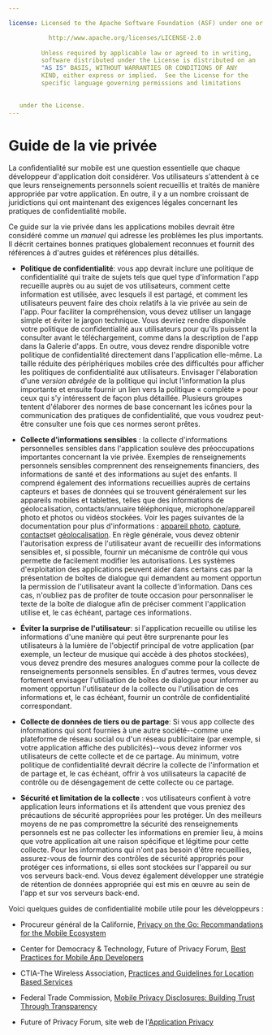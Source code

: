 ```yaml
---

license: Licensed to the Apache Software Foundation (ASF) under one or more contributor license agreements. See the NOTICE file distributed with this work for additional information regarding copyright ownership. The ASF licenses this file to you under the Apache License, Version 2.0 (the "License"); you may not use this file except in compliance with the License. You may obtain a copy of the License at

           http://www.apache.org/licenses/LICENSE-2.0
    
         Unless required by applicable law or agreed to in writing,
         software distributed under the License is distributed on an
         "AS IS" BASIS, WITHOUT WARRANTIES OR CONDITIONS OF ANY
         KIND, either express or implied.  See the License for the
         specific language governing permissions and limitations
    

   under the License.
---
```


# Guide de la vie privée

La confidentialité sur mobile est une question essentielle que chaque développeur d'application doit considérer. Vos utilisateurs s'attendent à ce que leurs renseignements personnels soient recueillis et traités de manière appropriée par votre application. En outre, il y a un nombre croissant de juridictions qui ont maintenant des exigences légales concernant les pratiques de confidentialité mobile.

Ce guide sur la vie privée dans les applications mobiles devrait être considéré comme un *manuel* qui adresse les problèmes les plus importants. Il décrit certaines bonnes pratiques globalement reconnues et fournit des références à d'autres guides et références plus détaillés.

*   **Politique de confidentialité**: vous app devrait inclure une politique de confidentialité qui traite de sujets tels que quel type d'information l'app recueille auprès ou au sujet de vos utilisateurs, comment cette information est utilisée, avec lesquels il est partagé, et comment les utilisateurs peuvent faire des choix relatifs à la vie privée au sein de l'app. Pour faciliter la compréhension, vous devez utiliser un langage simple et éviter le jargon technique. Vous devriez rendre disponible votre politique de confidentialité aux utilisateurs pour qu'ils puissent la consulter avant le téléchargement, comme dans la description de l'app dans la Galerie d'apps. En outre, vous devez rendre disponible votre politique de confidentialité directement dans l'application elle-même. La taille réduite des périphériques mobiles crée des difficultés pour afficher les politiques de confidentialité aux utilisateurs. Envisager l'élaboration d'une *version abrégée* de la politique qui inclut l'information la plus importante et ensuite fournir un lien vers la politique « complète » pour ceux qui s'y intéressent de façon plus détaillée. Plusieurs groupes tentent d'élaborer des normes de base concernant les icônes pour la communication des pratiques de confidentialité, que vous voudrez peut-être consulter une fois que ces normes seront prêtes.

*   **Collecte d'informations sensibles** : la collecte d'informations personnelles sensibles dans l'application soulève des préoccupations importantes concernant la vie privée. Exemples de renseignements personnels sensibles comprennent des renseignements financiers, des informations de santé et des informations au sujet des enfants. Il comprend également des informations recueillies auprès de certains capteurs et bases de données qui se trouvent généralement sur les appareils mobiles et tablettes, telles que des informations de géolocalisation, contacts/annuaire téléphonique, microphone/appareil photo et photos ou vidéos stockées. Voir les pages suivantes de la documentation pour plus d'informations : [appareil photo][1], [capture][2], [contacts][3]et [géolocalisation][4]. En règle générale, vous devez obtenir l'autorisation express de l'utilisateur avant de recueillir des informations sensibles et, si possible, fournir un mécanisme de contrôle qui vous permette de facilement modifier les autorisations. Les systèmes d'exploitation des applications peuvent aider dans certains cas par la présentation de boîtes de dialogue qui demandent au moment opportun la permission de l'utilisateur avant la collecte d'information. Dans ces cas, n'oubliez pas de profiter de toute occasion pour personnaliser le texte de la boîte de dialogue afin de préciser comment l'application utilise et, le cas échéant, partage ces informations.

*   **Éviter la surprise de l'utilisateur**: si l'application recueille ou utilise les informations d'une manière qui peut être surprenante pour les utilisateurs à la lumière de l'objectif principal de votre application (par exemple, un lecteur de musique qui accède à des photos stockées), vous devez prendre des mesures analogues comme pour la collecte de renseignements personnels sensibles. En d'autres termes, vous devez fortement envisager l'utilisation de boîtes de dialogue pour informer au moment opportun l'utilisateur de la collecte ou l'utilisation de ces informations et, le cas échéant, fournir un contrôle de confidentialité correspondant.

*   **Collecte de données de tiers ou de partage**: Si vous app collecte des informations qui sont fournies à une autre société--comme une plateforme de réseau social ou d'un réseau publicitaire (par exemple, si votre application affiche des publicités)--vous devez informer vos utilisateurs de cette collecte et de ce partage. Au minimum, votre politique de confidentialité devrait décrire la collecte de l'information et de partage et, le cas échéant, offrir à vos utilisateurs la capacité de contrôle ou de désengagement de cette collecte ou ce partage.

*   **Sécurité et limitation de la collecte** : vos utilisateurs confient à votre application leurs informations et ils attendent que vous preniez des précautions de sécurité appropriées pour les protéger. Un des meilleurs moyens de ne pas compromettre la sécurité des renseignements personnels est ne pas collecter les informations en premier lieu, à moins que votre application ait une raison spécifique et légitime pour cette collecte. Pour les informations qui n'ont pas besoin d'être recueillies, assurez-vous de fournir des contrôles de sécurité appropriés pour protéger ces informations, si elles sont stockées sur l'appareil ou sur vos serveurs back-end. Vous devez également développer une stratégie de rétention de données appropriée qui est mis en œuvre au sein de l'app et sur vos serveurs back-end.

 [1]: cordova_camera_camera.md.html
 [2]: cordova_media_capture_capture.md.html
 [3]: cordova_contacts_contacts.md.html
 [4]: cordova_geolocation_geolocation.md.html

Voici quelques guides de confidentialité mobile utile pour les développeurs :

*   Procureur général de la Californie, [Privacy on the Go: Recommandations for the Mobile Ecosystem][5]

*   Center for Democracy & Technology, Future of Privacy Forum, [Best Practices for Mobile App Developers][6]

*   CTIA-The Wireless Association, [Practices and Guidelines for Location Based Services][7]

*   Federal Trade Commission, [Mobile Privacy Disclosures: Building Trust Through Transparency][8]

*   Future of Privacy Forum, site web de l'[Application Privacy][9]

 [5]: http://oag.ca.gov/sites/all/files/pdfs/privacy/privacy_on_the_go.pdf
 [6]: http://www.futureofprivacy.org/wp-content/uploads/Best-Practices-for-Mobile-App-Developers_Final.pdf
 [7]: http://www.ctia.org/business_resources/wic/index.cfm/AID/11300
 [8]: http://www.ftc.gov/os/2013/02/130201mobileprivacyreport.pdf
 [9]: http://www.applicationprivacy.org